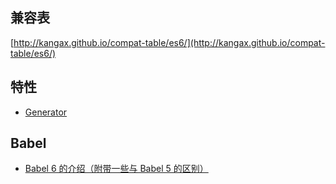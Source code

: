 
## 兼容表

[http://kangax.github.io/compat-table/es6/](http://kangax.github.io/compat-table/es6/)


## 特性

* [Generator](./es6/generator.md)

## Babel

* [Babel 6 的介绍（附带一些与 Babel 5 的区别）](http://jamesknelson.com/using-es6-in-the-browser-with-babel-6-and-webpack/)

